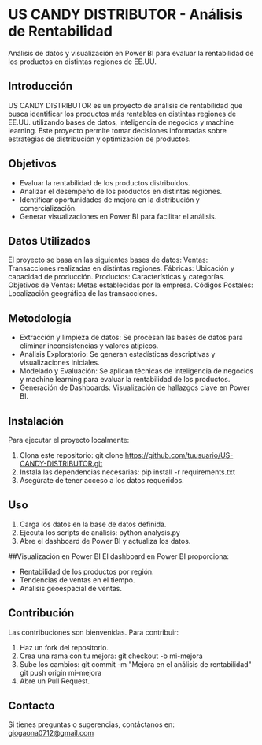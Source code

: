 # US CANDY DISTRIBUTOR - Análisis de Rentabilidad

Análisis de datos y visualización en Power BI para evaluar la rentabilidad de los productos en distintas regiones de EE.UU.

## Introducción
US CANDY DISTRIBUTOR es un proyecto de análisis de rentabilidad que busca identificar los productos más rentables en distintas regiones de EE.UU. utilizando bases de datos, inteligencia de negocios y machine learning. Este proyecto permite tomar decisiones informadas sobre estrategias de distribución y optimización de productos.

## Objetivos
- Evaluar la rentabilidad de los productos distribuidos.
- Analizar el desempeño de los productos en distintas regiones.
- Identificar oportunidades de mejora en la distribución y comercialización.
- Generar visualizaciones en Power BI para facilitar el análisis.

## Datos Utilizados
El proyecto se basa en las siguientes bases de datos:
Ventas: Transacciones realizadas en distintas regiones.
Fábricas: Ubicación y capacidad de producción.
Productos: Características y categorías.
Objetivos de Ventas: Metas establecidas por la empresa.
Códigos Postales: Localización geográfica de las transacciones.

## Metodología
- Extracción y limpieza de datos: Se procesan las bases de datos para eliminar inconsistencias y valores atípicos.
- Análisis Exploratorio: Se generan estadísticas descriptivas y visualizaciones iniciales.
- Modelado y Evaluación: Se aplican técnicas de inteligencia de negocios y machine learning para evaluar la rentabilidad de los productos.
- Generación de Dashboards: Visualización de hallazgos clave en Power BI.

## Instalación
Para ejecutar el proyecto localmente:
1. Clona este repositorio: 
git clone https://github.com/tuusuario/US-CANDY-DISTRIBUTOR.git
2. Instala las dependencias necesarias:
pip install -r requirements.txt
3. Asegúrate de tener acceso a los datos requeridos.

## Uso
1. Carga los datos en la base de datos definida.
2. Ejecuta los scripts de análisis:
python analysis.py
3. Abre el dashboard de Power BI y actualiza los datos.

##Visualización en Power BI
El dashboard en Power BI proporciona:
- Rentabilidad de los productos por región.
- Tendencias de ventas en el tiempo.
- Análisis geoespacial de ventas.

## Contribución
Las contribuciones son bienvenidas. Para contribuir:
1. Haz un fork del repositorio.
2. Crea una rama con tu mejora:
git checkout -b mi-mejora
3. Sube los cambios:
git commit -m "Mejora en el análisis de rentabilidad"
git push origin mi-mejora
4. Abre un Pull Request.

## Contacto
Si tienes preguntas o sugerencias, contáctanos en: giogaona0712@gmail.com
